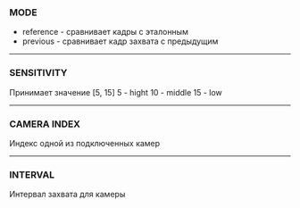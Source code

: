 ### MODE

-   reference - сравнивает кадры с эталонным
-   previous - сравнивает кадр захвата с предыдущим

---
### SENSITIVITY

Принимает значение [5, 15]
5 - hight
10 - middle
15 - low


---
### CAMERA INDEX

Индекс одной из подключенных камер

---
### INTERVAL

Интервал захвата для камеры